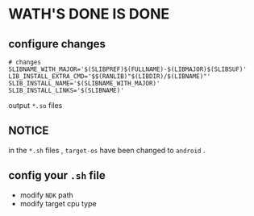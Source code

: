 # WATH'S DONE IS DONE

## configure changes

```
# changes
SLIBNAME_WITH_MAJOR='$(SLIBPREF)$(FULLNAME)-$(LIBMAJOR)$(SLIBSUF)'
LIB_INSTALL_EXTRA_CMD='$$(RANLIB)"$(LIBDIR)/$(LIBNAME)"'
SLIB_INSTALL_NAME='$(SLIBNAME_WITH_MAJOR)'
SLIB_INSTALL_LINKS='$(SLIBNAME)'
```

output `*.so` files

## NOTICE

in the `*.sh` files , `target-os` have been changed to `android` .

## config your `.sh` file

* modify `NDK` path
* modify target cpu type

